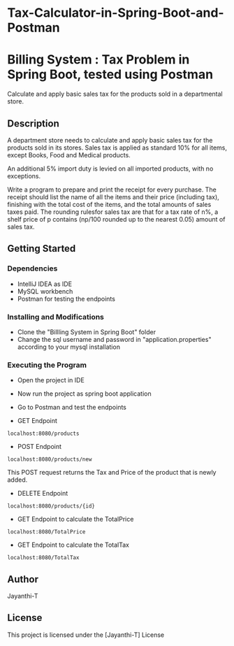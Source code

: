# Tax-Calculator-in-Spring-Boot-and-Postman

# Billing System : Tax Problem in Spring Boot, tested using Postman

Calculate and apply basic sales tax for the products sold in a departmental store.

## Description

A department store needs to calculate and apply basic sales tax for the products sold in its stores. Sales tax is applied as standard 10% for all items, except Books, Food and Medical products.

An additional 5% import duty is levied on all imported products, with no exceptions.

Write a program to prepare and print the receipt for every purchase. The receipt should list the name of all the items and their price (including tax), finishing with the total cost of the items, and the total amounts of sales taxes paid. 
The rounding rulesfor sales tax are that for a tax rate of n%, a shelf price of p contains (np/100 rounded up to the nearest 0.05) amount of sales tax.

## Getting Started

### Dependencies

* IntelliJ IDEA as IDE
* MySQL workbench
* Postman for testing the endpoints

### Installing and Modifications

* Clone the "Billling System in Spring Boot" folder
* Change the sql username and password in "application.properties" according to your mysql installation

### Executing the Program

* Open the project in IDE
* Now run the project as spring boot application
* Go to Postman and test the endpoints

* GET Endpoint 
```
localhost:8080/products
```
* POST Endpoint
```
localhost:8080/products/new
```
This POST request returns the Tax and Price of the product that is newly added.

* DELETE Endpoint
```
localhost:8080/products/{id}
```

* GET Endpoint to calculate the TotalPrice
```
localhost:8080/TotalPrice
```

* GET Endpoint to calculate the TotalTax
```
localhost:8080/TotalTax
```

## Author

Jayanthi-T


## License

This project is licensed under the [Jayanthi-T] License 

